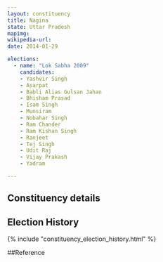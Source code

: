 ```yaml
---
layout: constituency
title: Nagina
state: Uttar Pradesh
mapimg: 
wikipedia-url: 
date: 2014-01-29

elections: 
  - name: "Lok Sabha 2009"
    candidates: 
    - Yashvir Singh 
    - Asarpat 
    - Babli Alias Gulsan Jahan 
    - Bhisham Prasad 
    - Isam Singh 
    - Munsiram 
    - Nobahar Singh 
    - Ram Chander 
    - Ram Kishan Singh 
    - Ranjeet 
    - Tej Singh 
    - Udit Raj 
    - Vijay Prakash 
    - Yadram 

---
```

## Constituency details


## Election History
{% include "constituency_election_history.html" %}

##Reference
